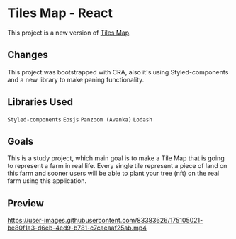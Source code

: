 # Tiles Map - React

This project is a new version of [Tiles Map](https://github.com/Joao-vi/tile-map).

## Changes 

This project was bootstrapped with CRA, also it's using Styled-components and a new library to make paning functionality.

## Libraries Used
`Styled-components` `Eosjs` `Panzoom (Avanka)` `Lodash`

## Goals
This is a study project, which main goal is to make a Tile Map that is going to represent a farm in real life. Every single tile represent a piece of land on this farm and sooner users will be able to plant your tree (nft) on the real farm using this application.

## Preview



https://user-images.githubusercontent.com/83383626/175105021-be80f1a3-d6eb-4ed9-b781-c7caeaaf25ab.mp4

